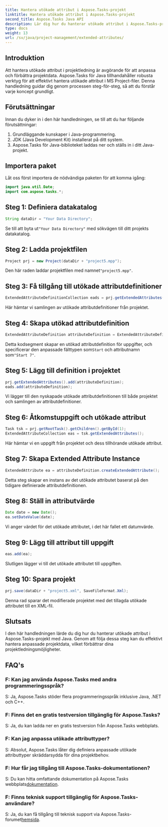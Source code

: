 ```yaml
---
title: Hantera utökade attribut i Aspose.Tasks-projekt
linktitle: Hantera utökade attribut i Aspose.Tasks-projekt
second_title: Aspose.Tasks Java API
description: Lär dig hur du hanterar utökade attribut i Aspose.Tasks-projekt med Java effektivt. Steg-för-steg-guide för effektiv projektledning.
type: docs
weight: 13
url: /sv/java/project-management/extended-attributes/
---
```

## Introduktion
Att hantera utökade attribut i projektledning är avgörande för att anpassa och förbättra projektdata. Aspose.Tasks för Java tillhandahåller robusta verktyg för att effektivt hantera utökade attribut i MS Project-filer. Denna handledning guidar dig genom processen steg-för-steg, så att du förstår varje koncept grundligt.
## Förutsättningar
Innan du dyker in i den här handledningen, se till att du har följande förutsättningar:
1. Grundläggande kunskaper i Java-programmering.
2. JDK (Java Development Kit) installerat på ditt system.
3. Aspose.Tasks för Java-biblioteket laddas ner och ställs in i ditt Java-projekt.
## Importera paket
Låt oss först importera de nödvändiga paketen för att komma igång:
```java
import java.util.Date;
import com.aspose.tasks.*;
```
## Steg 1: Definiera datakatalog
```java
String dataDir = "Your Data Directory";
```
 Se till att byta ut`"Your Data Directory"` med sökvägen till ditt projekts datakatalog.
## Steg 2: Ladda projektfilen
```java
Project prj = new Project(dataDir + "project5.mpp");
```
 Den här raden laddar projektfilen med namnet`"project5.mpp"`.
## Steg 3: Få tillgång till utökade attributdefinitioner
```java
ExtendedAttributeDefinitionCollection eads = prj.getExtendedAttributes();
```
Här hämtar vi samlingen av utökade attributdefinitioner från projektet.
## Steg 4: Skapa utökad attributdefinition
```java
ExtendedAttributeDefinition attributeDefinition = ExtendedAttributeDefinition.createTaskDefinition(CustomFieldType.Start, ExtendedAttributeTask.Start7, "Start 7");
```
 Detta kodsegment skapar en utökad attributdefinition för uppgifter, och specificerar den anpassade fälttypen som`Start` och attributnamn som`"Start 7"`.
## Steg 5: Lägg till definition i projektet
```java
prj.getExtendedAttributes().add(attributeDefinition);
eads.add(attributeDefinition);
```
Vi lägger till den nyskapade utökade attributdefinitionen till både projektet och samlingen av attributdefinitioner.
## Steg 6: Åtkomstuppgift och utökade attribut
```java
Task tsk = prj.getRootTask().getChildren().getById(1);
ExtendedAttributeCollection eas = tsk.getExtendedAttributes();
```
Här hämtar vi en uppgift från projektet och dess tillhörande utökade attribut.
## Steg 7: Skapa Extended Attribute Instance
```java
ExtendedAttribute ea = attributeDefinition.createExtendedAttribute();
```
Detta steg skapar en instans av det utökade attributet baserat på den tidigare definierade attributdefinitionen.
## Steg 8: Ställ in attributvärde
```java
Date date = new Date();
ea.setDateValue(date);
```
Vi anger värdet för det utökade attributet, i det här fallet ett datumvärde.
## Steg 9: Lägg till attribut till uppgift
```java
eas.add(ea);
```
Slutligen lägger vi till det utökade attributet till uppgiften.
## Steg 10: Spara projekt
```java
prj.save(dataDir + "project5.xml", SaveFileFormat.Xml);
```
Denna rad sparar det modifierade projektet med det tillagda utökade attributet till en XML-fil.
## Slutsats
I den här handledningen lärde du dig hur du hanterar utökade attribut i Aspose.Tasks-projekt med Java. Genom att följa dessa steg kan du effektivt hantera anpassade projektdata, vilket förbättrar dina projektledningsmöjligheter.
## FAQ's
### F: Kan jag använda Aspose.Tasks med andra programmeringsspråk?
S: Ja, Aspose.Tasks stöder flera programmeringsspråk inklusive Java, .NET och C++.
### F: Finns det en gratis testversion tillgänglig för Aspose.Tasks?
S: Ja, du kan ladda ner en gratis testversion från Aspose.Tasks webbplats.
### F: Kan jag anpassa utökade attributtyper?
S: Absolut, Aspose.Tasks låter dig definiera anpassade utökade attributtyper skräddarsydda för dina projektbehov.
### F: Hur får jag tillgång till Aspose.Tasks-dokumentationen?
 S: Du kan hitta omfattande dokumentation på Aspose.Tasks webbplats[dokumentation](https://reference.aspose.com/tasks/java/).
### F: Finns teknisk support tillgänglig för Aspose.Tasks-användare?
 S: Ja, du kan få tillgång till teknisk support via Aspose.Tasks-forumet[hemsida](https://forum.aspose.com/c/tasks/15).
